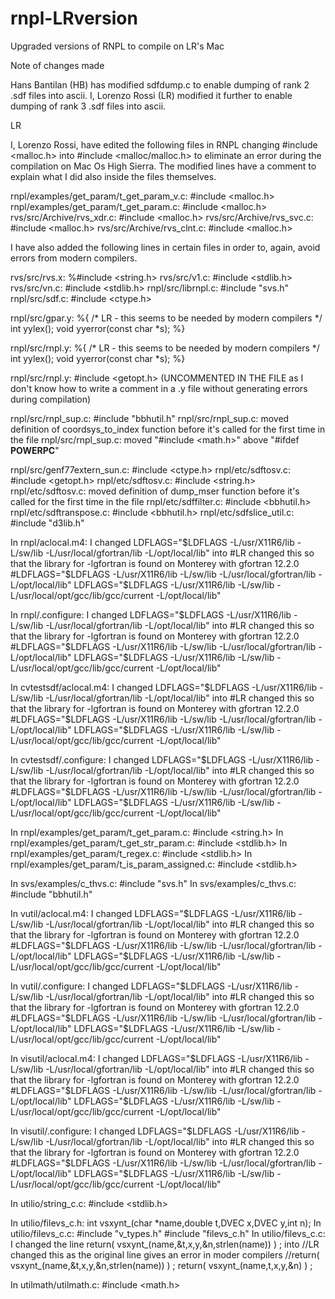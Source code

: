 # rnpl-LRversion
Upgraded versions of RNPL to compile on LR's Mac

Note of changes made

Hans Bantilan (HB) has modified sdfdump.c to enable dumping of rank 2 .sdf files into ascii. I, Lorenzo Rossi (LR) modified it further to enable dumping of rank 3 .sdf files into ascii.


LR

I, Lorenzo Rossi, have edited the following files in RNPL changing #include <malloc.h> into #include <malloc/malloc.h> to eliminate an error during the compilation on Mac Os High Sierra.
The modified lines have a comment to explain what I did also inside the files themselves.

rnpl/examples/get_param/t_get_param_v.c: #include <malloc.h>
rnpl/examples/get_param/t_get_param.c: #include <malloc.h>
rvs/src/Archive/rvs_xdr.c: #include <malloc.h>
rvs/src/Archive/rvs_svc.c: #include <malloc.h>
rvs/src/Archive/rvs_clnt.c: #include <malloc.h>

I have also added the following lines in certain files in order to, again, avoid errors from modern compilers.

rvs/src/rvs.x: %#include <string.h>
rvs/src/v1.c: #include <stdlib.h>
rvs/src/vn.c: #include <stdlib.h>
rnpl/src/librnpl.c: #include "svs.h"
rnpl/src/sdf.c: #include <ctype.h>

rnpl/src/gpar.y: 
%{
/* LR - this seems to be needed by modern compilers */
int yylex();
void yyerror(const char *s);
%}

rnpl/src/rnpl.y:
%{
/* LR - this seems to be needed by modern compilers */
int yylex();
void yyerror(const char *s);
%}

rnpl/src/rnpl.y:
#include <getopt.h> (UNCOMMENTED IN THE FILE as I don't know how to write a comment in a .y file without generating errors during compilation)

rnpl/src/rnpl_sup.c: #include "bbhutil.h"
rnpl/src/rnpl_sup.c: moved definition of coordsys_to_index function before it's called for the first time in the file
rnpl/src/rnpl_sup.c: moved "#include <math.h>" above "#ifdef __POWERPC__"

rnpl/src/genf77extern_sun.c: #include <ctype.h>
rnpl/etc/sdftosv.c: #include <getopt.h>
rnpl/etc/sdftosv.c:	#include <string.h>
rnpl/etc/sdftosv.c:	moved definition of dump_mser function before it's called for the first time in the file
rnpl/etc/sdffilter.c: #include <bbhutil.h>
rnpl/etc/sdftranspose.c: #include <bbhutil.h>
rnpl/etc/sdfslice_util.c: #include "d3lib.h"



In rnpl/aclocal.m4: I changed 
                 LDFLAGS="$LDFLAGS -L/usr/X11R6/lib -L/sw/lib -L/usr/local/gfortran/lib -L/opt/local/lib"
into 
                #LR changed this so that the library for -lgfortran is found on Monterey with gfortran 12.2.0
                #LDFLAGS="$LDFLAGS -L/usr/X11R6/lib -L/sw/lib -L/usr/local/gfortran/lib -L/opt/local/lib"
                 LDFLAGS="$LDFLAGS -L/usr/X11R6/lib -L/sw/lib -L/usr/local/opt/gcc/lib/gcc/current -L/opt/local/lib"

In rnpl/.configure: I changed 
                 LDFLAGS="$LDFLAGS -L/usr/X11R6/lib -L/sw/lib -L/usr/local/gfortran/lib -L/opt/local/lib"
into 
                #LR changed this so that the library for -lgfortran is found on Monterey with gfortran 12.2.0
                #LDFLAGS="$LDFLAGS -L/usr/X11R6/lib -L/sw/lib -L/usr/local/gfortran/lib -L/opt/local/lib"
                 LDFLAGS="$LDFLAGS -L/usr/X11R6/lib -L/sw/lib -L/usr/local/opt/gcc/lib/gcc/current -L/opt/local/lib"


In cvtestsdf/aclocal.m4: I changed 
                 LDFLAGS="$LDFLAGS -L/usr/X11R6/lib -L/sw/lib -L/usr/local/gfortran/lib -L/opt/local/lib"
into 
                #LR changed this so that the library for -lgfortran is found on Monterey with gfortran 12.2.0
                #LDFLAGS="$LDFLAGS -L/usr/X11R6/lib -L/sw/lib -L/usr/local/gfortran/lib -L/opt/local/lib"
                 LDFLAGS="$LDFLAGS -L/usr/X11R6/lib -L/sw/lib -L/usr/local/opt/gcc/lib/gcc/current -L/opt/local/lib"

In cvtestsdf/.configure: I changed 
                 LDFLAGS="$LDFLAGS -L/usr/X11R6/lib -L/sw/lib -L/usr/local/gfortran/lib -L/opt/local/lib"
into 
                #LR changed this so that the library for -lgfortran is found on Monterey with gfortran 12.2.0
                #LDFLAGS="$LDFLAGS -L/usr/X11R6/lib -L/sw/lib -L/usr/local/gfortran/lib -L/opt/local/lib"
                 LDFLAGS="$LDFLAGS -L/usr/X11R6/lib -L/sw/lib -L/usr/local/opt/gcc/lib/gcc/current -L/opt/local/lib"

In rnpl/examples/get_param/t_get_param.c: #include <string.h>
In rnpl/examples/get_param/t_get_str_param.c: #include <stdlib.h>
In rnpl/examples/get_param/t_regex.c: #include <stdlib.h>
In rnpl/examples/get_param/t_is_param_assigned.c: #include <stdlib.h>



In svs/examples/c_thvs.c: #include "svs.h"
In svs/examples/c_thvs.c: #include "bbhutil.h"

In vutil/aclocal.m4: I changed 
                 LDFLAGS="$LDFLAGS -L/usr/X11R6/lib -L/sw/lib -L/usr/local/gfortran/lib -L/opt/local/lib"
into 
                #LR changed this so that the library for -lgfortran is found on Monterey with gfortran 12.2.0
                #LDFLAGS="$LDFLAGS -L/usr/X11R6/lib -L/sw/lib -L/usr/local/gfortran/lib -L/opt/local/lib"
                 LDFLAGS="$LDFLAGS -L/usr/X11R6/lib -L/sw/lib -L/usr/local/opt/gcc/lib/gcc/current -L/opt/local/lib"

In vutil/.configure: I changed 
                 LDFLAGS="$LDFLAGS -L/usr/X11R6/lib -L/sw/lib -L/usr/local/gfortran/lib -L/opt/local/lib"
into 
                #LR changed this so that the library for -lgfortran is found on Monterey with gfortran 12.2.0
                #LDFLAGS="$LDFLAGS -L/usr/X11R6/lib -L/sw/lib -L/usr/local/gfortran/lib -L/opt/local/lib"
                 LDFLAGS="$LDFLAGS -L/usr/X11R6/lib -L/sw/lib -L/usr/local/opt/gcc/lib/gcc/current -L/opt/local/lib"

In visutil/aclocal.m4: I changed 
                 LDFLAGS="$LDFLAGS -L/usr/X11R6/lib -L/sw/lib -L/usr/local/gfortran/lib -L/opt/local/lib"
into 
                #LR changed this so that the library for -lgfortran is found on Monterey with gfortran 12.2.0
                #LDFLAGS="$LDFLAGS -L/usr/X11R6/lib -L/sw/lib -L/usr/local/gfortran/lib -L/opt/local/lib"
                 LDFLAGS="$LDFLAGS -L/usr/X11R6/lib -L/sw/lib -L/usr/local/opt/gcc/lib/gcc/current -L/opt/local/lib"

In visutil/.configure: I changed 
                 LDFLAGS="$LDFLAGS -L/usr/X11R6/lib -L/sw/lib -L/usr/local/gfortran/lib -L/opt/local/lib"
into 
                #LR changed this so that the library for -lgfortran is found on Monterey with gfortran 12.2.0
                #LDFLAGS="$LDFLAGS -L/usr/X11R6/lib -L/sw/lib -L/usr/local/gfortran/lib -L/opt/local/lib"
                 LDFLAGS="$LDFLAGS -L/usr/X11R6/lib -L/sw/lib -L/usr/local/opt/gcc/lib/gcc/current -L/opt/local/lib"

In utilio/string_c.c: #include <stdlib.h>

In utilio/filevs_c.h: int       vsxynt_(char *name,double t,DVEC x,DVEC y,int n);
In utilio/filevs_c.c: 
#include "v_types.h" 
#include "filevs_c.h"
In utilio/filevs_c.c: I changed the line
    return( vsxynt_(name,&t,x,y,&n,strlen(name)) ) ;
into
   //LR changed this as the original line gives an error in moder compilers
    //return( vsxynt_(name,&t,x,y,&n,strlen(name)) ) ;
   return( vsxynt_(name,t,x,y,&n) ) ;
   
In utilmath/utilmath.c: #include <math.h> 


